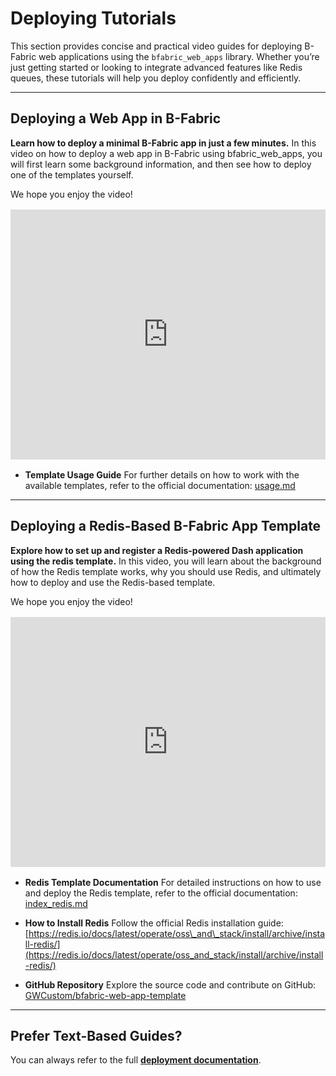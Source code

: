 # Deploying Tutorials

This section provides concise and practical video guides for deploying B-Fabric web applications using the `bfabric_web_apps` library.
Whether you’re just getting started or looking to integrate advanced features like Redis queues, these tutorials will help you deploy confidently and efficiently.

---

## Deploying a Web App in B-Fabric

**Learn how to deploy a minimal B-Fabric app in just a few minutes.**
In this video on how to deploy a web app in B-Fabric using bfabric_web_apps, you will first learn some background information, and then see how to deploy one of the templates yourself.

We hope you enjoy the video!

<div style="margin: 1rem 0;">
  <iframe width="100%" height="400" src="https://www.youtube.com/embed/RLM4LibaNZQ?start=6" title="Deploying a Web-App in B-Fabric" frameborder="0" allow="accelerometer; autoplay; clipboard-write; encrypted-media; gyroscope; picture-in-picture" allowfullscreen></iframe>
</div>

* **Template Usage Guide**
  For further details on how to work with the available templates, refer to the official documentation:
  [usage.md](usage.md)

---

## Deploying a Redis-Based B-Fabric App Template

**Explore how to set up and register a Redis-powered Dash application using the redis template.**
In this video, you will learn about the background of how the Redis template works, why you should use Redis, and ultimately how to deploy and use the Redis-based template.

We hope you enjoy the video!

<div style="margin: 1rem 0;">
  <iframe width="100%" height="400" src="https://www.youtube.com/embed/vjKlpi1b83U" title="Deploying Redis-based B-Fabric Web-App Template" frameborder="0" allow="accelerometer; autoplay; clipboard-write; encrypted-media; gyroscope; picture-in-picture" allowfullscreen></iframe>
</div>

* **Redis Template Documentation**
  For detailed instructions on how to use and deploy the Redis template, refer to the official documentation:
  [index\_redis.md](index_redis.md)

* **How to Install Redis**
  Follow the official Redis installation guide:
  [https://redis.io/docs/latest/operate/oss\_and\_stack/install/archive/install-redis/](https://redis.io/docs/latest/operate/oss_and_stack/install/archive/install-redis/)

* **GitHub Repository**
  Explore the source code and contribute on GitHub:
  [GWCustom/bfabric-web-app-template](https://github.com/GWCustom/bfabric-web-app-template)

---

## Prefer Text-Based Guides?

You can always refer to the full **[deployment documentation](installation_template.md)**.
